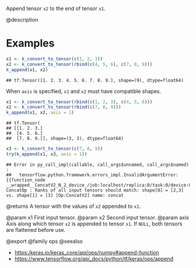 Append tensor `x2` to the end of tensor `x1`.

@description

# Examples

```r
x1 <- k_convert_to_tensor(c(1, 2, 3))
x2 <- k_convert_to_tensor(rbind(c(4, 5, 6), c(7, 8, 9)))
k_append(x1, x2)
```

```
## tf.Tensor([1. 2. 3. 4. 5. 6. 7. 8. 9.], shape=(9), dtype=float64)
```

When `axis` is specified, `x1` and `x2` must have compatible shapes.

```r
x1 <- k_convert_to_tensor(rbind(c(1, 2, 3), c(4, 5, 6)))
x2 <- k_convert_to_tensor(rbind(c(7, 8, 9)))
k_append(x1, x2, axis = 1)
```

```
## tf.Tensor(
## [[1. 2. 3.]
##  [4. 5. 6.]
##  [7. 8. 9.]], shape=(3, 3), dtype=float64)
```

```r
x3 <- k_convert_to_tensor(c(7, 8, 9))
try(k_append(x1, x3, axis = 1))
```

```
## Error in py_call_impl(callable, call_args$unnamed, call_args$named) : 
##   tensorflow.python.framework.errors_impl.InvalidArgumentError: {{function_node __wrapped__ConcatV2_N_2_device_/job:localhost/replica:0/task:0/device:CPU:0}} ConcatOp : Ranks of all input tensors should match: shape[0] = [2,3] vs. shape[1] = [3] [Op:ConcatV2] name: concat
```

@returns
A tensor with the values of `x2` appended to `x1`.

@param x1 First input tensor.
@param x2 Second input tensor.
@param axis Axis along which tensor `x2` is appended to tensor `x1`.
    If `NULL`, both tensors are flattened before use.

@export
@family ops
@seealso
+ <https:/keras.io/keras_core/api/ops/numpy#append-function>
+ <https://www.tensorflow.org/api_docs/python/tf/keras/ops/append>
